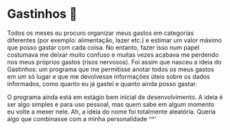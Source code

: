 # Gastinhos 💸
Todos os meses eu procuro organizar meus gastos em categorias diferentes (por exemplo: alimentação, lazer etc.) e estimar um valor máximo que posso gastar com cada coisa.
No entanto, fazer isso num papel costumava me deixar muito confuso e muitas vezes acabava me perdendo nos meus próprios gastos (risos nervosos).
Foi assim que nasceu a ideia do Gastinhos: um programa que me permitisse anotar todos os meus gastos em um só lugar e que me devolvesse informações úteis sobre os dados informados, como quanto eu já gastei e quanto ainda posso gastar.

O programa ainda está em estágio bem inicial de desenvolvimento. A ideia é ser algo simples e para uso pessoal, mas quem sabe em algum momento eu volte a mexer nele.
Ah, a ideia do nome foi totalmente aleatória. Queria algo que combinasse com a minha personalidade ^^'
